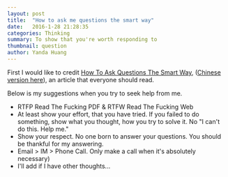 ```yaml
---
layout: post
title:  "How to ask me questions the smart way"
date:   2016-1-28 21:28:35
categories: Thinking
summary: To show that you're worth responding to
thumbnail: question
author: Yanda Huang
---
```


First I would like to credit [How To Ask Questions The Smart Way](http://www.catb.org/esr/faqs/smart-questions.html), ([Chinese version here](http://doc.zengrong.net/smart-questions/cn.html)), an article that everyone should read.

Below is my suggestions when you try to seek help from me.

- RTFP Read The Fucking PDF & RTFW Read The Fucking Web
- At least show your effort, that you have tried. If you failed to do something, show what you thought, how you try to solve it. No "I can't do this. Help me."
- Show your respect. No one born to answer your questions. You should be thankful for my answering.
- Email > IM > Phone Call. Only make a call when it's absolutely necessary)
- I'll add if I have other thoughts...
